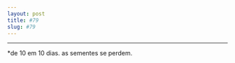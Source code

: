 ```yaml
---
layout: post
title: #79
slug: #79
---
```

---
<p class="description" style="text-align: justify;">
*de 10 em 10 dias. as sementes se perdem.
